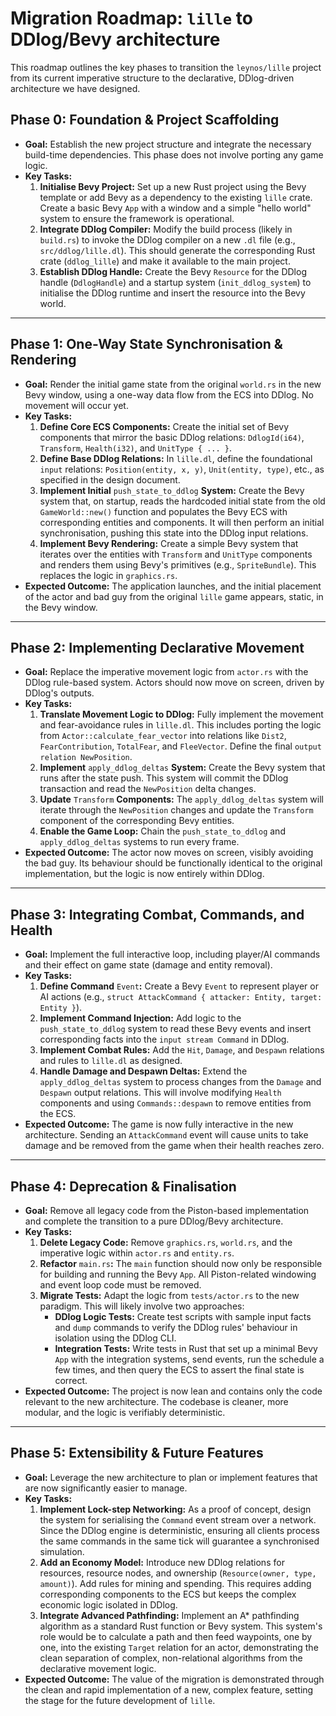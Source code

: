 # Migration Roadmap: `lille` to DDlog/Bevy architecture

This roadmap outlines the key phases to transition the `leynos/lille` project
from its current imperative structure to the declarative, DDlog-driven
architecture we have designed.

## Phase 0: Foundation & Project Scaffolding

- **Goal:** Establish the new project structure and integrate the necessary
  build-time dependencies. This phase does not involve porting any game logic.
- **Key Tasks:**
  1. **Initialise Bevy Project:** Set up a new Rust project using the Bevy
     template or add Bevy as a dependency to the existing `lille` crate. Create
     a basic Bevy `App` with a window and a simple "hello world" system to
     ensure the framework is operational.
  2. **Integrate DDlog Compiler:** Modify the build process (likely in
     `build.rs`) to invoke the DDlog compiler on a new `.dl` file (e.g.,
     `src/ddlog/lille.dl`). This should generate the corresponding Rust crate
     (`ddlog_lille`) and make it available to the main project.
  3. **Establish DDlog Handle:** Create the Bevy `Resource` for the DDlog handle
     (`DdlogHandle`) and a startup system (`init_ddlog_system`) to initialise
     the DDlog runtime and insert the resource into the Bevy world.

______________________________________________________________________

## Phase 1: One-Way State Synchronisation & Rendering

- **Goal:** Render the initial game state from the original `world.rs` in the
  new Bevy window, using a one-way data flow from the ECS into DDlog. No
  movement will occur yet.
- **Key Tasks:**
  1. **Define Core ECS Components:** Create the initial set of Bevy components
     that mirror the basic DDlog relations: `DdlogId(i64)`, `Transform`,
     `Health(i32)`, and `UnitType { ... }`.
  2. **Define Base DDlog Relations:** In `lille.dl`, define the foundational
     `input` relations: `Position(entity, x, y)`, `Unit(entity, type)`, etc., as
     specified in the design document.
  3. **Implement Initial** `push_state_to_ddlog` **System:** Create the Bevy
     system that, on startup, reads the hardcoded initial state from the old
     `GameWorld::new()` function and populates the Bevy ECS with corresponding
     entities and components. It will then perform an initial synchronisation,
     pushing this state into the DDlog input relations.
  4. **Implement Bevy Rendering:** Create a simple Bevy system that iterates
     over the entities with `Transform` and `UnitType` components and renders
     them using Bevy's primitives (e.g., `SpriteBundle`). This replaces the
     logic in `graphics.rs`.
- **Expected Outcome:** The application launches, and the initial placement of
  the actor and bad guy from the original `lille` game appears, static, in the
  Bevy window.

______________________________________________________________________

## Phase 2: Implementing Declarative Movement

- **Goal:** Replace the imperative movement logic from `actor.rs` with the DDlog
  rule-based system. Actors should now move on screen, driven by DDlog's
  outputs.
- **Key Tasks:**
  1. **Translate Movement Logic to DDlog:** Fully implement the movement and
     fear-avoidance rules in `lille.dl`. This includes porting the logic from
     `Actor::calculate_fear_vector` into relations like `Dist2`,
     `FearContribution`, `TotalFear`, and `FleeVector`. Define the final
     `output relation NewPosition`.
  2. **Implement** `apply_ddlog_deltas` **System:** Create the Bevy system that
     runs after the state push. This system will commit the DDlog transaction
     and read the `NewPosition` delta changes.
  3. **Update** `Transform` **Components:** The `apply_ddlog_deltas` system will
     iterate through the `NewPosition` changes and update the `Transform`
     component of the corresponding Bevy entities.
  4. **Enable the Game Loop:** Chain the `push_state_to_ddlog` and
     `apply_ddlog_deltas` systems to run every frame.
- **Expected Outcome:** The actor now moves on screen, visibly avoiding the bad
  guy. Its behaviour should be functionally identical to the original
  implementation, but the logic is now entirely within DDlog.

______________________________________________________________________

## Phase 3: Integrating Combat, Commands, and Health

- **Goal:** Implement the full interactive loop, including player/AI commands
  and their effect on game state (damage and entity removal).
- **Key Tasks:**
  1. **Define Command** `Event`**:** Create a Bevy `Event` to represent player
     or AI actions (e.g.,
     `struct AttackCommand { attacker: Entity, target: Entity }`).
  2. **Implement Command Injection:** Add logic to the `push_state_to_ddlog`
     system to read these Bevy events and insert corresponding facts into the
     `input stream Command` in DDlog.
  3. **Implement Combat Rules:** Add the `Hit`, `Damage`, and `Despawn`
     relations and rules to `lille.dl` as designed.
  4. **Handle Damage and Despawn Deltas:** Extend the `apply_ddlog_deltas`
     system to process changes from the `Damage` and `Despawn` output relations.
     This will involve modifying `Health` components and using
     `Commands::despawn` to remove entities from the ECS.
- **Expected Outcome:** The game is now fully interactive in the new
  architecture. Sending an `AttackCommand` event will cause units to take damage
  and be removed from the game when their health reaches zero.

______________________________________________________________________

## Phase 4: Deprecation & Finalisation

- **Goal:** Remove all legacy code from the Piston-based implementation and
  complete the transition to a pure DDlog/Bevy architecture.
- **Key Tasks:**
  1. **Delete Legacy Code:** Remove `graphics.rs`, `world.rs`, and the
     imperative logic within `actor.rs` and `entity.rs`.
  2. **Refactor** `main.rs`**:** The `main` function should now only be
     responsible for building and running the Bevy `App`. All Piston-related
     windowing and event loop code must be removed.
  3. **Migrate Tests:** Adapt the logic from `tests/actor.rs` to the new
     paradigm. This will likely involve two approaches:
     - **DDlog Logic Tests:** Create test scripts with sample input facts and
       `dump` commands to verify the DDlog rules' behaviour in isolation using
       the DDlog CLI.
     - **Integration Tests:** Write tests in Rust that set up a minimal Bevy
       `App` with the integration systems, send events, run the schedule a few
       times, and then query the ECS to assert the final state is correct.
- **Expected Outcome:** The project is now lean and contains only the code
  relevant to the new architecture. The codebase is cleaner, more modular, and
  the logic is verifiably deterministic.

______________________________________________________________________

## Phase 5: Extensibility & Future Features

- **Goal:** Leverage the new architecture to plan or implement features that are
  now significantly easier to manage.
- **Key Tasks:**
  1. **Implement Lock-step Networking:** As a proof of concept, design the
     system for serialising the `Command` event stream over a network. Since the
     DDlog engine is deterministic, ensuring all clients process the same
     commands in the same tick will guarantee a synchronised simulation.
  2. **Add an Economy Model:** Introduce new DDlog relations for resources,
     resource nodes, and ownership (`Resource(owner, type, amount)`). Add rules
     for mining and spending. This requires adding corresponding components to
     the ECS but keeps the complex economic logic isolated in DDlog.
  3. **Integrate Advanced Pathfinding:** Implement an A\* pathfinding algorithm
     as a standard Rust function or Bevy system. This system's role would be to
     calculate a path and then feed waypoints, one by one, into the existing
     `Target` relation for an actor, demonstrating the clean separation of
     complex, non-relational algorithms from the declarative movement logic.
- **Expected Outcome:** The value of the migration is demonstrated through the
  clean and rapid implementation of a new, complex feature, setting the stage
  for the future development of `lille`.
